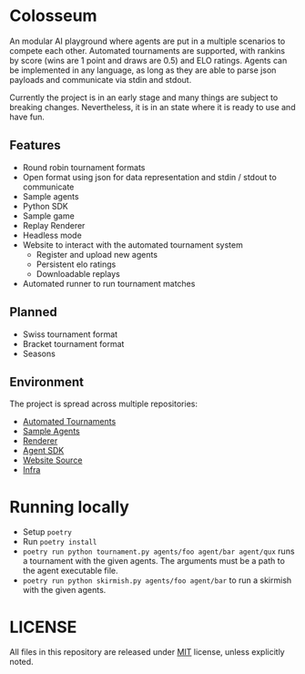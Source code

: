 # Colosseum

An modular AI playground where agents are put in a multiple scenarios to
compete each other. Automated tournaments are supported, with rankins by score
(wins are 1 point and draws are 0.5) and ELO ratings. Agents can be implemented
in any language, as long as they are able to parse json payloads and
communicate via stdin and stdout.

Currently the project is in an early stage and many things are subject to
breaking changes. Nevertheless, it is in an state where it is ready to use
and have fun.

## Features

- Round robin tournament formats
- Open format using json for data representation and stdin / stdout to communicate
- Sample agents
- Python SDK
- Sample game
- Replay Renderer
- Headless mode
- Website to interact with the automated tournament system
  - Register and upload new agents
  - Persistent elo ratings
  - Downloadable replays
- Automated runner to run tournament matches

## Planned

- Swiss tournament format
- Bracket tournament format
- Seasons

## Environment

The project is spread across multiple repositories:
- [Automated Tournaments](https://github.com/h3nnn4n/colosseum)
- [Sample Agents](https://github.com/h3nnn4n/colosseum_agents)
- [Renderer](https://github.com/h3nnn4n/colosseum_renderer)
- [Agent SDK](https://github.com/h3nnn4n/colosseum_sdk)
- [Website Source](https://github.com/h3nnn4n/colosseum_website)
- [Infra](https://github.com/h3nnn4n/colosseum_infra)

# Running locally

- Setup `poetry`
- Run `poetry install`
- `poetry run python tournament.py agents/foo agent/bar agent/qux` runs a
  tournament with the given agents. The arguments must be a path to the agent
  executable file.
- `poetry run python skirmish.py agents/foo agent/bar` to run a skirmish with
  the given agents.

# LICENSE

All files in this repository are released under [MIT](LICENSE) license, unless
explicitly noted.
